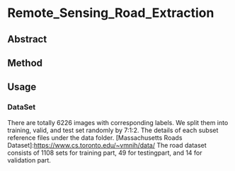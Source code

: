# Remote_Sensing_Road_Extraction

## Abstract

## Method

## Usage
### DataSet
[DeepGlobe Road Extraction Challenge]: https://competitions.codalab.org/competitions/18467#participate-get_starting_kit
There are totally 6226 images with corresponding labels. We split them into training, valid, and test set randomly by 7:1:2. The details of each subset reference files under the data folder.
[Massachusetts Roads Dataset]:https://www.cs.toronto.edu/~vmnih/data/
The road dataset consists of 1108 sets for training part, 49 for testingpart, and 14 for validation part.
